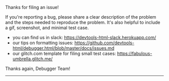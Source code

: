 Thanks for filing an issue! 

If you're reporting a bug, please share a clear description of the problem and the steps needed to reproduce the problem.  It's also helpful to include a gif, screenshot, and minimal test case.

* you can find us in slack: https://devtools-html-slack.herokuapp.com/
* our tips on formatting issues: https://github.com/devtools-html/debugger.html/blob/master/docs/issues.md
* our glitch.com template for filing small test cases: https://fabulous-umbrella.glitch.me/

Thanks again,
Debugger Team!

-----------------------------------------------


